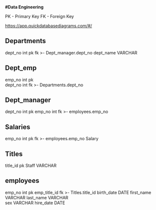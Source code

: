 **#Data Engineering**

PK - Primary Key
FK - Foreign Key

https://app.quickdatabasediagrams.com/#/

Departments
--
dept_no int pk fk >- Dept_manager.dept_no
dept_name VARCHAR

Dept_emp
--
emp_no int pk     
dept_no int fk >- Departments.dept_no

Dept_manager
--
dept_no int pk
emp_no int fk >- employees.emp_no

Salaries
--
emp_no int pk fk >- employees.emp_no
Salary 

Titles
-
title_id pk
Staff VARCHAR

employees
--
emp_no int pk 
emp_title_id fk >- Titles.title_id
birth_date DATE	
first_name VARCHAR
last_name VARCHAR	
sex VARCHAR
hire_date DATE
